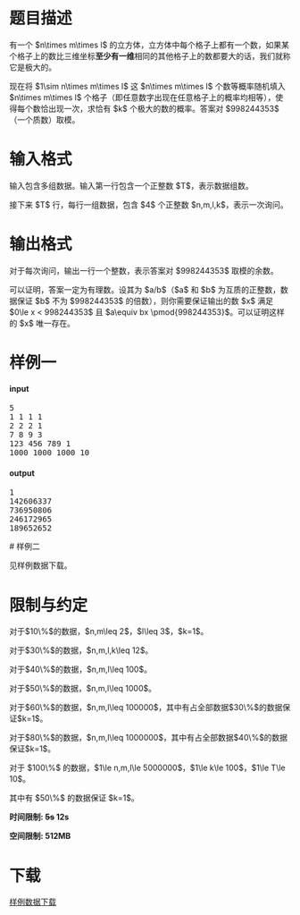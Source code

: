 # 题目描述

<p>有一个 $n\times m\times l$ 的立方体，立方体中每个格子上都有一个数，如果某个格子上的数比三维坐标<strong>至少有一维</strong>相同的其他格子上的数都要大的话，我们就称它是极大的。  </p>
<p>现在将 $1\sim n\times m\times l$ 这 $n\times m\times l$ 个数等概率随机填入 $n\times m\times l$ 个格子（即任意数字出现在任意格子上的概率均相等），使得每个数恰出现一次，求恰有 $k$ 个极大的数的概率。答案对 $998244353$（一个质数）取模。</p>

# 输入格式


<p>输入包含多组数据。输入第一行包含一个正整数 $T$，表示数据组数。  </p>
<p>接下来 $T$ 行，每行一组数据，包含 $4$ 个正整数 $n,m,l,k$，表示一次询问。 </p>

# 输出格式


<p>对于每次询问，输出一行一个整数，表示答案对 $998244353$ 取模的余数。  </p>
<p>可以证明，答案一定为有理数。设其为 $a/b$（$a$ 和 $b$ 为互质的正整数，数据保证 $b$ 不为 $998244353$ 的倍数），则你需要保证输出的数 $x$ 满足 $0\le x &lt; 998244353$ 且 $a\equiv bx \pmod{998244353}$。可以证明这样的 $x$ 唯一存在。</p>

# 样例一


<h4>input</h4>
<pre>5
1 1 1 1
2 2 2 1
7 8 9 3
123 456 789 1
1000 1000 1000 10</pre><h4>output</h4>
<pre>1
142606337
736950806
246172965
189652652</pre>
# 样例二


<p>见样例数据下载。</p>

# 限制与约定


<p>对于$10\%$的数据，$n,m\leq 2$，$l\leq 3$，$k=1$。</p>
<p>对于$30\%$的数据，$n,m,l,k\leq 12$。</p>
<p>对于$40\%$的数据，$n,m,l\leq 100$。</p>
<p>对于$50\%$的数据，$n,m,l\leq 1000$。</p>
<p>对于$60\%$的数据，$n,m,l\leq 100000$，其中有占全部数据$30\%$的数据保证$k=1$。</p>
<p>对于$80\%$的数据，$n,m,l\leq 1000000$，其中有占全部数据$40\%$的数据保证$k=1$。</p>
<p>对于 $100\%$ 的数据，$1\le n,m,l\le 5000000$，$1\le k\le 100$，$1\le T\le 10$。</p>
<p>其中有 $50\%$ 的数据保证 $k=1$。</p>
<p><strong>时间限制: <del>5s</del> 12s</strong></p>
<p><strong>空间限制: 512MB</strong></p>

# 下载


<p><a href="/download.php?type=problem&amp;id=472">样例数据下载</a></p>
